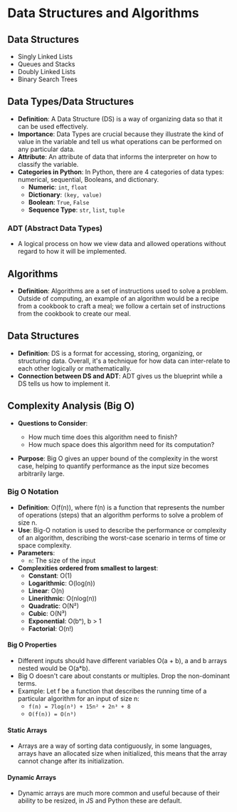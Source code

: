 # Data Structures and Algorithms

## Data Structures
- Singly Linked Lists
- Queues and Stacks
- Doubly Linked Lists
- Binary Search Trees

## Data Types/Data Structures
- **Definition**: A Data Structure (DS) is a way of organizing data so that it can be used effectively.
- **Importance**: Data Types are crucial because they illustrate the kind of value in the variable and tell us what operations can be performed on any particular data.
- **Attribute**: An attribute of data that informs the interpreter on how to classify the variable.
- **Categories in Python**: In Python, there are 4 categories of data types: numerical, sequential, Booleans, and dictionary.
  - **Numeric**: `int`, `float`
  - **Dictionary**: `(key, value)`
  - **Boolean**: `True`, `False`
  - **Sequence Type**: `str`, `list`, `tuple`

### ADT (Abstract Data Types)
- A logical process on how we view data and allowed operations without regard to how it will be implemented.

## Algorithms
- **Definition**: Algorithms are a set of instructions used to solve a problem. Outside of computing, an example of an algorithm would be a recipe from a cookbook to craft a meal; we follow a certain set of instructions from the cookbook to create our meal.

## Data Structures
- **Definition**: DS is a format for accessing, storing, organizing, or structuring data. Overall, it's a technique for how data can inter-relate to each other logically or mathematically.
- **Connection between DS and ADT**: ADT gives us the blueprint while a DS tells us how to implement it.

## Complexity Analysis (Big O)
- **Questions to Consider**:
  - How much time does this algorithm need to finish?
  - How much space does this algorithm need for its computation?

- **Purpose**: Big O gives an upper bound of the complexity in the worst case, helping to quantify performance as the input size becomes arbitrarily large.

### Big O Notation
- **Definition**: O(f(n)), where f(n) is a function that represents the number of operations (steps) that an algorithm performs to solve a problem of size n.
- **Use**: Big-O notation is used to describe the performance or complexity of an algorithm, describing the worst-case scenario in terms of time or space complexity.
- **Parameters**:
  - `n`: The size of the input
- **Complexities ordered from smallest to largest**:
  - **Constant**: O(1)
  - **Logarithmic**: O(log(n))
  - **Linear**: O(n)
  - **Linerithmic**: O(nlog(n))
  - **Quadratic**: O(N²)
  - **Cubic**: O(N³)
  - **Exponential**: O(bⁿ), b > 1
  - **Factorial**: O(n!)

#### Big O Properties
- Different inputs should have different variables O(a + b), a and b arrays nested would be O(a*b).
- Big O doesn't care about constants or multiples. Drop the non-dominant terms.
- Example: Let f be a function that describes the running time of a particular algorithm for an input of size n:
  - `f(n) = 7log(n³) + 15n² + 2n³ + 8`
  - `O(f(n)) = O(n³)`

#### Static Arrays
- Arrays are a way of sorting data contiguously, in some languages, arrays have an allocated size when initialized, this means that the array cannot change after its initialization.


#### Dynamic Arrays
- Dynamic arrays are much more common and useful because of their ability  to be resized, in JS and Python these are default.
